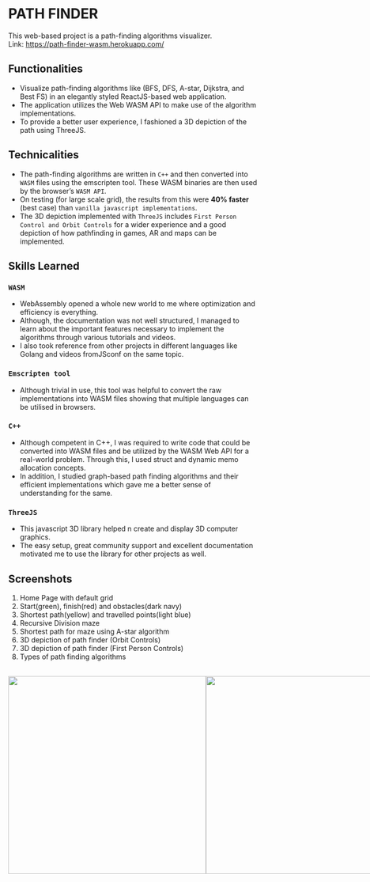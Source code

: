 # PATH FINDER

This web-based project is a path-finding algorithms visualizer.<br/>
Link: https://path-finder-wasm.herokuapp.com/

## Functionalities 

- Visualize path-finding algorithms like (BFS, DFS, A-star, Dijkstra, and Best FS) in an elegantly styled ReactJS-based web application. 
- The application utilizes the Web WASM API to make use of the algorithm implementations. 
- To provide a better user experience, I fashioned a 3D depiction of the path using ThreeJS.

## Technicalities 
- The path-finding algorithms are written in `C++` and then converted into `WASM` files using the emscripten tool. These WASM binaries are then used by the browser’s `WASM API`.	
- On testing (for large scale grid), the results from this were **40% faster** (best case) than `vanilla javascript implementations`. 
- The 3D depiction implemented with `ThreeJS` includes `First Person Control and Orbit Controls` for a wider experience and a good depiction of how pathfinding in games, AR and maps can be implemented.


## Skills Learned

### `WASM`
* WebAssembly opened a whole new world to me where optimization and efficiency is everything. 
* Although, the documentation was not well structured, I managed to learn about the important features necessary to implement the algorithms through various tutorials and videos. 
* I also took reference from other projects in different languages like Golang and videos fromJSconf on the same topic. 

### `Emscripten tool`
* Although trivial in use, this tool was helpful to convert the raw implementations into WASM files showing that  multiple languages can be utilised in browsers. 

### `C++`
* Although competent in C++, I was required to write code that could be converted into WASM files and be utilized by the WASM Web API for a real-world problem. Through this, I used struct and dynamic memo allocation concepts. 
* In addition, I studied graph-based path finding algorithms and their efficient implementations which gave me a better sense of understanding for the same. 

### `ThreeJS`
* This javascript 3D library helped n create and display 3D computer graphics. 
* The easy setup, great community support and excellent documentation motivated me to use the library for other projects as well. 


## Screenshots

<ol>
  <li>Home Page with default grid</li>
  <li>Start(green), finish(red) and obstacles(dark navy)</li>
  <li>Shortest path(yellow) and travelled points(light blue)</li>
  <li>Recursive Division maze</li>
  <li>Shortest path for maze using A-star algorithm</li>
  <li>3D depiction of path finder (Orbit Controls)</li>
  <li>3D depiction of path finder (First Person Controls)</li>
  <li>Types of path finding algorithms</li>
</ol>

<br/>

<div class="container" style="display:flex; flex-direction:row; width:100%;">
    <img width="400" src="https://user-images.githubusercontent.com/71624964/192137911-9058ef9d-848f-4aa8-bf65-e1fd6f43039e.jpeg" />
    <img width="400" src="https://user-images.githubusercontent.com/71624964/192137928-bf50fdf4-29fd-4f65-b700-d625ccfea496.jpeg" />
    <img width="400" src="https://user-images.githubusercontent.com/71624964/192137943-e7ae9edc-0bdf-4f25-aa06-95b866caaccb.jpeg" />
    <img width="400" src="https://user-images.githubusercontent.com/71624964/192137964-7bc306e2-82b0-4a0f-ba34-e35ba9708614.jpeg" />
    <img width="400" src="https://user-images.githubusercontent.com/71624964/192137972-ac8b374c-82a3-4658-b7b4-82863cc8dfbe.jpeg" />
    <img width="400" src="https://user-images.githubusercontent.com/71624964/192137982-11b75018-f4e8-456b-abe1-1325981405c7.jpeg" />  
    <img width="400" src="https://user-images.githubusercontent.com/71624964/192137988-62f3b10c-1997-4872-984c-732001606b73.png" />
    <img width="400" src="https://user-images.githubusercontent.com/71624964/192138001-6ccf3e5c-b74b-41a9-8d1a-dda33af70349.png" />
</div>
